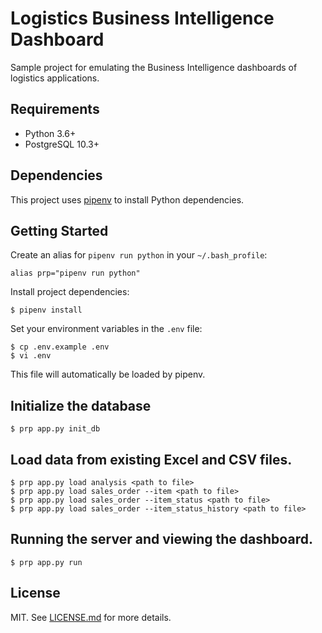# Logistics Business Intelligence Dashboard

Sample project for emulating the Business Intelligence dashboards of logistics applications.

## Requirements

* Python 3.6+
* PostgreSQL 10.3+

## Dependencies

This project uses [pipenv](https://github.com/pypa/pipenv) to install Python dependencies.

## Getting Started

Create an alias for `pipenv run python` in your `~/.bash_profile`:

```
alias prp="pipenv run python"
```

Install project dependencies:

```
$ pipenv install
```

Set your environment variables in the `.env` file:

```
$ cp .env.example .env
$ vi .env
```

This file will automatically be loaded by pipenv.

## Initialize the database

```
$ prp app.py init_db
```

## Load data from existing Excel and CSV files.

```
$ prp app.py load analysis <path to file>
$ prp app.py load sales_order --item <path to file>
$ prp app.py load sales_order --item_status <path to file>
$ prp app.py load sales_order --item_status_history <path to file>
```

## Running the server and viewing the dashboard.

```
$ prp app.py run
```

## License

MIT. See [LICENSE.md](LICENSE.md) for more details.
